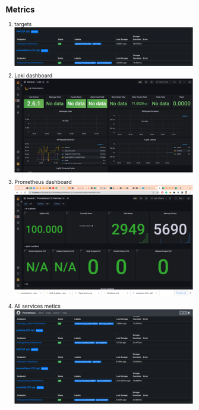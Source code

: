 ## Metrics

1) targets
![tar](./images/img_2.png)
   
2) Loki dashboard
![loki_dash](./images/img_3.png)

3) Prometheus dashboard
![prom_dash](./images/img_4.png)
   
4) All services metics
![all](./images/img_5.png)